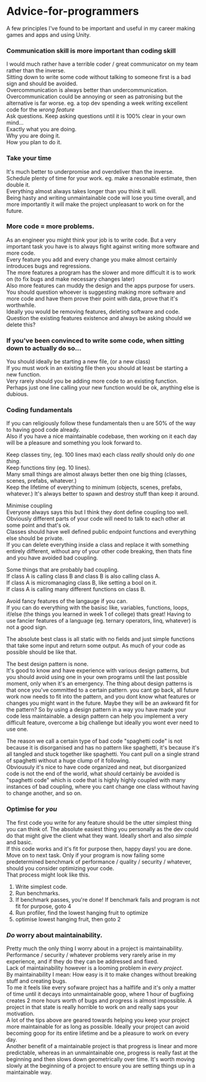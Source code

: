 # Advice-for-programmers
A few principles I've found to be important and useful in my career making games and apps and using Unity.  

### Communication skill is more important than coding skill
I would much rather have a terrible coder / great communicator on my team rather than the inverse.  
Sitting down to write some code without talking to someone first is a bad sign and should be avoided.  
Overcommunication is always better than undercommunication. Overcommunication could be annoying or seen as patronising but the alternative is far worse. eg. a top dev spending a week writing excellent code for the *wrong feature*  
Ask questions. Keep asking questions until it is 100% clear in your own mind...  
Exactly what you are doing.  
Why you are doing it.  
How you plan to do it.  

### Take your time
It's much better to underpromise and overdeliver than the inverse.  
Schedule plenty of time for your work. eg. make a resonable estimate, then double it.  
Everything almost always takes longer than you think it will.  
Being hasty and writing unmaintainable code will lose you time overall, and more importantly it will make the project unpleasant to work on for the future.  

### More code = more problems.
As an engineer you might think your job is to write code. But a very important task you have is to always fight against writing more software and more code.  
Every feature you add and every change you make almost certainly introduces bugs and regressions.  
The more features a program has the slower and more difficult it is to work on (to fix bugs and make necessary changes later)  
Also more features can muddy the design and the apps purpose for users.  
You should question whoever is suggesting making more software and more code and have them prove their point with data, prove that it's worthwhile.  
Ideally you would be removing features, deleting software and code. Question the existing features existence and always be asking should we delete this?  

### If you've been convinced to write some code, when sitting down to actually do so...
You should ideally be starting a new file, (or a new class)  
If you must work in an existing file then you should at least be starting a new function.  
Very rarely should you be adding more code to an existing function. Perhaps just one line calling your new function would be ok, anything else is dubious.  

### Coding fundamentals
If you can religiously follow these fundamentals then u are 50% of the way to having good code already.  
Also if you have a nice maintainable codebase, then working on it each day will be a pleasure and something you look forward to.  

Keep classes tiny, (eg. 100 lines max) each class *really* should only do *one thing*.  
Keep functions tiny (eg. 10 lines).  
Many small things are almost always better then one big thing (classes, scenes, prefabs, whatever.)  
Keep the lifetime of everything to minimum (objects, scenes, prefabs, whatever.) It's always better to spawn and destroy stuff than keep it around.  

Minimise coupling  
Everyone always says this but I think they dont define coupling too well. Obviously different parts of your code will need to talk to each other at some point and that's ok.  
Classes should have well defined public endpoint functions and everything else should be private.  
If you can delete everything inside a class and replace it with something entirely different, without any of your other code breaking, then thats fine and you have avoided bad coupling.  

Some things that are probably bad coupling.  
If class A is calling class B and class B is also calling class A.  
If class A is micromanaging class B, like setting a bool on it.  
If class A is calling many different functions on class B.  

Avoid fancy features of the langauge if you can.  
If you can do everything with the basisc like, variables, functions, loops, if/else (the things you learned in week 1 of college) thats great! Having to use fancier features of a language (eg. ternary operators, linq, whatever) is not a good sign.  

The absolute best class is all static with no fields and just simple functions that take some input and return some output. As much of your code as possible should be like that.

The best design pattern is none.  
It's good to know and have experience with various design patterns, but you should avoid using one in your own programs until the last possible moment, only when it's an emergency.  The thing about design patterns is that once you've committed to a certain pattern. you cant go back, all future work now needs to fit into the pattern, and you dont know what features or changes you might want in the future. Maybe they will be an awkward fit for the pattern? So by using a design pattern in a way you have made your code less maintainable.
a design pattern can help you implement a very difficult feature, overcome a big challenge but ideally you wont ever need to use one.

The reason we call a certain type of bad code "spaghetti code" is not because it is disorganised and has no pattern like spaghetti, it's because it's all tangled and stuck together like spaghetti. You cant pull on a single strand of spaghetti without a huge clump of it following.  
Obviousuly it's nice to have code organized and neat, but disorganized code is not the end of the world, what *should* certainly be avoided is "spaghetti code" which is code that is highly highly coupled with many instances of bad coupling, where you cant change one class without having to change another, and so on.  

### Optimise for *you*
The first code you write for any feature should be the utter simplest thing you can think of. The absolute easiest thing you personally as the dev could do that might give the client what they want. Ideally short and also *simple* and basic.  
If this code works and it's fit for purpose then, happy days! you are done. Move on to next task. Only if your program is now failing some predetermined benchmark of performance / quality / security / whatever, should you consider optimizing your code.  
That process might look like this.
1. Write simplest code.
2. Run benchmarks.
3. If benchmark passes, you're done! If benchmark fails and program is not fit for purpose, goto 4
4. Run profiler, find the lowest hanging fruit to optimize
5. optimise lowest hanging fruit, then goto 2

### *Do* worry about maintainability.
Pretty much the only thing I worry about in a project is maintainability. Performance / security / whatever problems very rarely arise in my experience, and if they do they can be addressed and fixed.  
Lack of maintainability however is a looming problem in *every project*.  
By maintainability I mean: How easy is it to make changes without breaking stuff and creating bugs.  
To me it feels like every sofware project has a halflife and it's only a matter of time until it decays into unmaintainable goop, where 1 hour of bugfixing creates 2 more hours worth of bugs and progress is almost impossible. A project in that state is really horrible to work on and really saps your motivation.  
A lot of the tips above are geared towards helping you keep your project more maintainable for as long as possible. Ideally your project can avoid becoming goop for its entire lifetime and be a pleasure to work on every day.  
Another benefit of a maintainable project is that progress is linear and more predictable, whereas in an unmaintainable one, progress is really fast at the beginning and then slows down geometrically over time. It's worth moving slowly at the beginning of a project to ensure you are setting things up in a maintainable way. 


